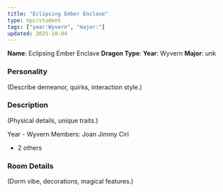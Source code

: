 ```yaml
---
title: "Eclipsing Ember Enclave"
type: npc/student
tags: ["year:Wyvern", "major:"]
updated: 2025-10-04
---
```


**Name**: Eclipsing Ember Enclave
**Dragon Type**:
**Year**: Wyvern
**Major**: unk

### Personality
(Describe demeanor, quirks, interaction style.)

### Description
(Physical details, unique traits.)

Year - Wyvern
Members:
Joan
Jimmy
Ciri
+ 2 others

### Room Details
(Dorm vibe, decorations, magical features.)
